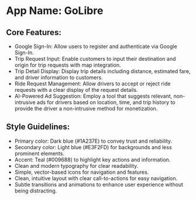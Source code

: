 # **App Name**: GoLibre

## Core Features:

- Google Sign-In: Allow users to register and authenticate via Google Sign-In.
- Trip Request Input: Enable customers to input their destination and origin for trip requests with map integration.
- Trip Detail Display: Display trip details including distance, estimated fare, and driver information to customers.
- Ride Request Management: Allow drivers to accept or reject ride requests with a clear display of the request details.
- AI-Powered Ad Suggestion: Employ a tool that suggests relevant, non-intrusive ads for drivers based on location, time, and trip history to provide the driver a non-intrusive method for monetization.

## Style Guidelines:

- Primary color: Dark blue (#1A237E) to convey trust and reliability.
- Secondary color: Light blue (#E3F2FD) for backgrounds and less prominent elements.
- Accent: Teal (#009688) to highlight key actions and information.
- Clean and modern typography for clear readability.
- Simple, vector-based icons for navigation and features.
- Clean, intuitive layout with clear call-to-actions for easy navigation.
- Subtle transitions and animations to enhance user experience without being distracting.